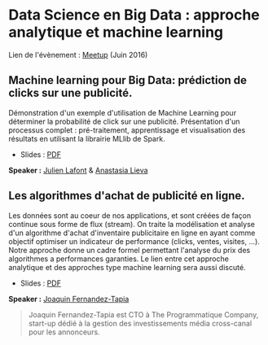 # Data Science en Big Data : approche analytique et machine learning

Lien de l'évènement : [Meetup](https://www.meetup.com/fr-FR/Big-Data-Science-Montpellier/events/231219400/) (Juin 2016)

##  Machine learning pour Big Data: prédiction de clicks sur une publicité.

Démonstration d'un exemple d'utilisation de Machine Learning pour déterminer la probabilité de click sur une publicité. Présentation d'un processus complet : pré-traitement, apprentissage et visualisation des résultats en utilisant la librairie MLlib de Spark.
 * Slides : [PDF](https://github.com/Big-Data-Data-Science-Montpellier/Meetups-Sources/blob/master/Meetup-June-2016/machineLearningSpark.pdf)

**Speaker :** [Julien Lafont](https://twitter.com/julien_lafont) & [Anastasia Lieva](https://twitter.com/lievAnastazia)

## Les algorithmes d'achat de publicité en ligne.

Les données sont au coeur de nos applications, et sont créées de façon continue sous forme de flux (stream).
On traite la modélisation et analyse d'un algorithme d'achat d'inventaire publicitaire en ligne en ayant comme objectif optimiser un indicateur de performance (clicks, ventes, visites, ...). Notre approche donne un cadre formel permettant l'analyse du prix des algorithmes a performances garanties. Le lien entre cet approche analytique et des approches type machine learning sera aussi discuté.


 * Slides : [PDF](https://github.com/Big-Data-Data-Science-Montpellier/Meetups-Sources/blob/master/Meetup-June-2016/optimisationAndPricingRTB.pdf)
 
**Speaker :** [Joaquin Fernandez-Tapia](https://twitter.com/joaqft)

>  Joaquin Fernandez-Tapia est CTO à The Programmatique Company, start-up dédié à la gestion des investissements média cross-canal pour les annonceurs.
